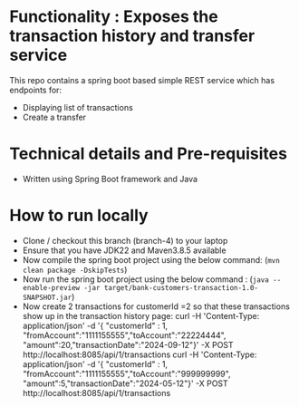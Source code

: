 # Functionality : Exposes the transaction history and transfer service
This repo contains a spring boot based simple REST service which has endpoints for:
- Displaying list of transactions
- Create a transfer


# Technical details and Pre-requisites
- Written using Spring Boot framework and Java



# How to run locally
- Clone / checkout this branch (branch-4) to your laptop
- Ensure that you have JDK22 and Maven3.8.5 available
- Now compile the spring boot project using the below command:
  (`mvn clean package -DskipTests`)
- Now run the spring boot project using the below command :
  (`java --enable-preview -jar target/bank-customers-transaction-1.0-SNAPSHOT.jar`)
- Now create 2 transactions for customerId =2 so that these transactions show up in the transaction history page:
curl -H 'Content-Type: application/json' -d '{ "customerId" : 1, "fromAccount":"1111155555","toAccount":"22224444", "amount":20,"transactionDate":"2024-09-12"}' -X POST http://localhost:8085/api/1/transactions
curl -H 'Content-Type: application/json' -d '{ "customerId" : 1, "fromAccount":"1111155555","toAccount":"999999999", "amount":5,"transactionDate":"2024-05-12"}' -X POST http://localhost:8085/api/1/transactions

